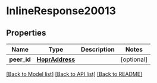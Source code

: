 # InlineResponse20013

## Properties
Name | Type | Description | Notes
------------ | ------------- | ------------- | -------------
**peer_id** | [**HoprAddress**](HoprAddress.md) |  | [optional] 

[[Back to Model list]](../README.md#documentation-for-models) [[Back to API list]](../README.md#documentation-for-api-endpoints) [[Back to README]](../README.md)

